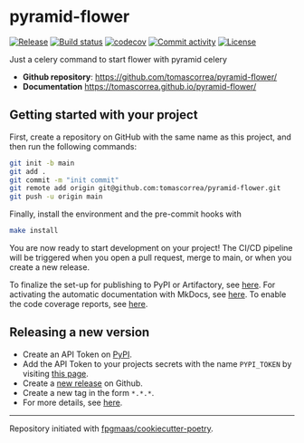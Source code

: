 # pyramid-flower

[![Release](https://img.shields.io/github/v/release/tomascorrea/pyramid-flower)](https://img.shields.io/github/v/release/tomascorrea/pyramid-flower)
[![Build status](https://img.shields.io/github/actions/workflow/status/tomascorrea/pyramid-flower/main.yml?branch=main)](https://github.com/tomascorrea/pyramid-flower/actions/workflows/main.yml?query=branch%3Amain)
[![codecov](https://codecov.io/gh/tomascorrea/pyramid-flower/branch/main/graph/badge.svg)](https://codecov.io/gh/tomascorrea/pyramid-flower)
[![Commit activity](https://img.shields.io/github/commit-activity/m/tomascorrea/pyramid-flower)](https://img.shields.io/github/commit-activity/m/tomascorrea/pyramid-flower)
[![License](https://img.shields.io/github/license/tomascorrea/pyramid-flower)](https://img.shields.io/github/license/tomascorrea/pyramid-flower)

Just a celery command to start flower with pyramid celery

- **Github repository**: <https://github.com/tomascorrea/pyramid-flower/>
- **Documentation** <https://tomascorrea.github.io/pyramid-flower/>

## Getting started with your project

First, create a repository on GitHub with the same name as this project, and then run the following commands:

```bash
git init -b main
git add .
git commit -m "init commit"
git remote add origin git@github.com:tomascorrea/pyramid-flower.git
git push -u origin main
```

Finally, install the environment and the pre-commit hooks with

```bash
make install
```

You are now ready to start development on your project!
The CI/CD pipeline will be triggered when you open a pull request, merge to main, or when you create a new release.

To finalize the set-up for publishing to PyPI or Artifactory, see [here](https://fpgmaas.github.io/cookiecutter-poetry/features/publishing/#set-up-for-pypi).
For activating the automatic documentation with MkDocs, see [here](https://fpgmaas.github.io/cookiecutter-poetry/features/mkdocs/#enabling-the-documentation-on-github).
To enable the code coverage reports, see [here](https://fpgmaas.github.io/cookiecutter-poetry/features/codecov/).

## Releasing a new version

- Create an API Token on [PyPI](https://pypi.org/).
- Add the API Token to your projects secrets with the name `PYPI_TOKEN` by visiting [this page](https://github.com/tomascorrea/pyramid-flower/settings/secrets/actions/new).
- Create a [new release](https://github.com/tomascorrea/pyramid-flower/releases/new) on Github.
- Create a new tag in the form `*.*.*`.
- For more details, see [here](https://fpgmaas.github.io/cookiecutter-poetry/features/cicd/#how-to-trigger-a-release).

---

Repository initiated with [fpgmaas/cookiecutter-poetry](https://github.com/fpgmaas/cookiecutter-poetry).
